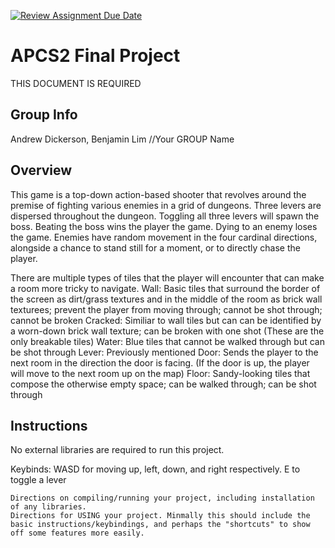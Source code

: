 [![Review Assignment Due Date](https://classroom.github.com/assets/deadline-readme-button-24ddc0f5d75046c5622901739e7c5dd533143b0c8e959d652212380cedb1ea36.svg)](https://classroom.github.com/a/syDSSnTt)
# APCS2 Final Project
THIS DOCUMENT IS REQUIRED
## Group Info

Andrew Dickerson, Benjamin Lim
  //Your GROUP Name

## Overview

This game is a top-down action-based shooter that revolves around the premise of fighting various enemies in a grid of dungeons.
Three levers are dispersed throughout the dungeon. Toggling all three levers will spawn the boss. Beating the boss wins the player the game. Dying to an enemy loses the game.
Enemies have random movement in the four cardinal directions, alongside a chance to stand still for a moment, or to directly chase the player.

There are multiple types of tiles that the player will encounter that can make a room more tricky to navigate.
Wall: Basic tiles that surround the border of the screen as dirt/grass textures and in the middle of the room as brick wall texturees; prevent the player from moving through; cannot be shot through; cannot be broken
Cracked: Similiar to wall tiles but can can be identified by a worn-down brick wall texture; can be broken with one shot (These are the only breakable tiles)
Water: Blue tiles that cannot be walked through but can be shot through
Lever: Previously mentioned
Door: Sends the player to the next room in the direction the door is facing. (If the door is up, the player will move to the next room up on the map)
Floor: Sandy-looking tiles that compose the otherwise empty space; can be walked through; can be shot through


## Instructions

No external libraries are required to run this project.

Keybinds:
WASD for moving up, left, down, and right respectively.
E to toggle a lever

    Directions on compiling/running your project, including installation of any libraries.
    Directions for USING your project. Minmally this should include the basic instructions/keybindings, and perhaps the "shortcuts" to show off some features more easily.
